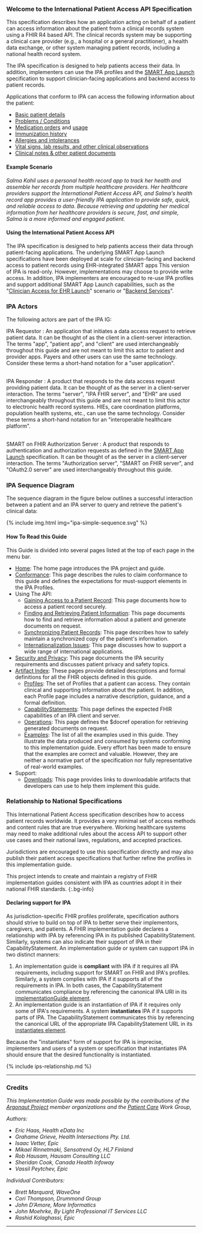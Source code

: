 ### Welcome to the International Patient Access API Specification

This specification describes how an application acting on behalf of a patient
can access information about the patient from a clinical records system using
a FHIR R4 based API. The clinical records system may be supporting a clinical care provider (e.g., a hospital or a general practitioner), a health data exchange, 
or other system managing patient records, including a national health record system.


The IPA specification is designed to help patients access their data. In addition, implementers can use the IPA profiles and the [SMART App Launch](http://hl7.org/fhir/smart-app-launch/) specification to support clinician-facing applications and backend access to patient records.


Applications that conform to IPA can access the following information about the patient:

* [Basic patient details](StructureDefinition-ipa-patient.html)
* [Problems / Conditions](StructureDefinition-ipa-condition.html)
* [Medication orders](StructureDefinition-ipa-medicationrequest.html) and [usage](StructureDefinition-ipa-medicationstatement.html)
* [Immunization history](StructureDefinition-ipa-immunization.html)
* [Allergies and intolerances](StructureDefinition-ipa-allergyintolerance.html)
* [Vital signs, lab results, and other clinical observations](StructureDefinition-ipa-observation.html)
* [Clinical notes & other patient documents](StructureDefinition-ipa-documentreference.html)



#### Example Scenario

*Salma Kahil uses a personal health record app to track her health and assemble her records from multiple healthcare providers. Her healthcare providers support the International Patient Access API, and Salma's health record app provides a user-friendly IPA application to provide safe, quick, and reliable access to data. Because retrieving and updating her medical information from her healthcare providers is secure, fast, and simple, Salma is a more informed and engaged patient.*


#### Using the International Patient Access API

The IPA specification is designed to help patients access their data through patient-facing applications. The underlying SMART App Launch specifications have been deployed at scale for clinician-facing and backend access to patient records using EHR-integrated SMART apps  This version of IPA is read-only. However, implementations may choose to provide write access. In addition, IPA implementers are encouraged to re-use IPA profiles and support additional SMART App Launch capabilities, such as the "[Clinician Access for EHR Launch](http://hl7.org/fhir/smart-app-launch/conformance.html#capability-sets)" scenario or "[Backend Services](http://hl7.org/fhir/smart-app-launch/backend-services.html)".






### IPA Actors

The following actors are part of the IPA IG:

IPA Requestor
: An application that initiates a data access request to retrieve patient data. It can be thought of as the client in a client-server interaction. The terms "app", "patient app", and "client" are used interchangeably throughout this guide and are not meant to limit this actor to patient and provider apps. Payers and other users can use the same technology. Consider these terms a short-hand notation for a "user application".
<br/><br/>

IPA Responder
: A product that responds to the data access request providing patient data. It can be thought of as the server in a client-server interaction. The terms "server", "IPA FHIR server", and "EHR" are used interchangeably throughout this guide and are not meant to limit this actor to electronic health record systems. HIEs, care coordination platforms, population health systems, etc., can use the same technology. Consider these terms a short-hand notation for an "interoperable healthcare platform".
<br/><br/>

SMART on FHIR Authorization Server
: A product that responds to authentication and authorization requests as defined in the [SMART App Launch](http://hl7.org/fhir/smart-app-launch/) specification. It can be thought of as the server in a client-server interaction. The terms "Authorization server", "SMART on FHIR server", and "OAuth2.0 server" are used interchangeably throughout this guide.

### IPA Sequence Diagram

The sequence diagram in the figure below outlines a successful interaction between a patient and an IPA server to query and retrieve the patient's clinical data:

{% include img.html img="ipa-simple-sequence.svg" %}


#### How To Read this Guide

This Guide is divided into several pages listed at the top of each page in the menu bar.

- [Home](index.html)\: The home page introduces the IPA project and guide.
- [Conformance](conformance.html)\: This page describes the rules to claim conformance to this guide and defines the expectations for must-support elements in the IPA Profiles.
- Using The API:
  - [Gaining Access to a Patient Record](access.html)\: This page documents how to access a patient record securely.
  - [Finding and Retrieving Patient Information](fetching.html)\: This page documents how to find and retrieve information about a patient and generate documents on request.
  - [Synchronizing Patient Records](synchronization.html)\: This page describes how to safely maintain a synchronized copy of the patient's information.
  - [Internationalization Issues](internationalization.html)\: This page discusses how to support a wide range of international applications.
- [Security and Privacy](security.html)\: This page documents the IPA security requirements and discusses patient privacy and safety topics.
- [Artifact Index](artifacts.html)\: These pages provide detailed descriptions and formal definitions for all the FHIR objects defined in this guide.
    - [Profiles](artifacts.html#1)\: The set of Profiles that a patient can access. They contain clinical and supporting information about the patient. In addition, each Profile page includes a narrative description, guidance, and a formal definition.
    - [CapabilityStatements](artifacts.html#3)\: This page defines the expected FHIR capabilities of an IPA client and server.
    - [Operations](artifacts.html#4)\: This page defines the $docref operation for retrieving  generated documents on request. 
    - [Examples](artifacts.html#5)\: The list of all the examples used in this guide. They illustrate the data produced and consumed by systems conforming to this implementation guide. Every effort has been made to ensure that the examples are correct and valuable. However, they are neither a normative part of the specification nor fully representative of real-world examples.
- Support:
    - [Downloads](downloads.html)\: This page provides links to downloadable artifacts that developers can use to help them implement this guide.



### Relationship to National Specifications 

This International Patient Access specification describes how to access patient 
records worldwide. It provides a very minimal set of access methods 
and content rules that are true everywhere. Working healthcare systems 
may need to make additional rules about the access API to support other use cases and their national laws, regulations, and accepted
practices.

Jurisdictions are encouraged to use this specification directly and may also publish their patient access specifications that further refine the profiles in this implementation guide. 

This project intends to create and maintain a registry of FHIR implementation guides consistent with IPA as countries adopt it in their national FHIR standards.
{:.bg-info}




#### Declaring support for IPA
As jurisdiction-specific FHIR profiles proliferate, specification authors should strive to build on top of IPA to better serve their implementors, caregivers, and patients. A FHIR implementation guide declares a relationship with IPA by referencing IPA in its published CapabilityStatement. Similarly, systems can also indicate their support of IPA in their CapabilityStatement. An implementation guide or system can support IPA in two distinct manners:

1. An implementation guide is **compliant** with IPA if it requires all IPA requirements, including support for SMART on FHIR and IPA's profiles. Similarly, a system complies with IPA if it supports all of the requirements in IPA. In both cases, the CapabilityStatement communicates compliance by referencing the canonical IPA URI in its [implementationGuide element](http://hl7.org/fhir/capabilitystatement-definitions.html#CapabilityStatement.implementationGuide). 
2. An implementation guide is an instantiation of IPA if it requires only some of IPA's requirements. A system **instantiates** IPA if it supports parts of IPA. The CapabilityStatement communicates this by referencing the canonical URL of the appropriate IPA CapabilityStatement URL in its [instantiates element](http://hl7.org/fhir/capabilitystatement-definitions.html#CapabilityStatement.instantiates). 

Because the "instantiates" form of support for IPA is imprecise, implementers and users of a system or specification that instantiates IPA should ensure that the desired functionality is instantiated.



{% include ips-relationship.md %}


---

### Credits


*This Implementation Guide was made possible by the contributions of the [Argonaut Project](https://confluence.hl7.org/display/AP/Argonaut+Project+Home) member organizations and the [Patient Care](http://www.hl7.org/Special/committees/patientcare/) Work Group,*

*Authors:*

- *Eric Haas, Health eData Inc*
- *Grahame Grieve, Health Intersections Pty. Ltd.*
- *Isaac Vetter, Epic*
- *Mikael Rinnetmaki, Sensotrend Oy, HL7 Finland*
- *Rob Hausam, Hausam Consulting LLC*
- *Sheridan Cook, Canada Health Infoway*
- *Vassil Peytchev, Epic*


*Individual Contributors:*

- *Brett Marquard, WaveOne*
- *Cori Thompson, Drummond Group*
- *John D'Amore, More Informatics*
- *John Moehrke, By Light Professional IT Services LLC*
- *Rashid Kolaghassi, Epic*

---
